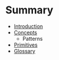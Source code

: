 # Summary

* [Introduction](README.md)
* [Concepts](concepts/README.md)
   * Patterns
* [Primitives](concepts/primitives.md)
* [Glossary](GLOSSARY.md)

